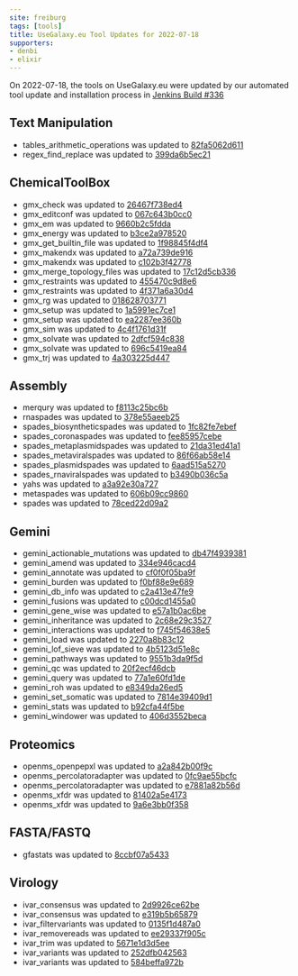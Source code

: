 ```yaml
---
site: freiburg
tags: [tools]
title: UseGalaxy.eu Tool Updates for 2022-07-18
supporters:
- denbi
- elixir
---
```


On 2022-07-18, the tools on UseGalaxy.eu were updated by our automated tool update and installation process in [Jenkins Build #336](https://build.galaxyproject.eu/job/usegalaxy-eu/job/install-tools/#336/)


## Text Manipulation

- tables_arithmetic_operations was updated to [82fa5062d611](https://toolshed.g2.bx.psu.edu/view/devteam/tables_arithmetic_operations/82fa5062d611)
- regex_find_replace was updated to [399da6b5ec21](https://toolshed.g2.bx.psu.edu/view/galaxyp/regex_find_replace/399da6b5ec21)

## ChemicalToolBox

- gmx_check was updated to [26467f738ed4](https://toolshed.g2.bx.psu.edu/view/chemteam/gmx_check/26467f738ed4)
- gmx_editconf was updated to [067c643b0cc0](https://toolshed.g2.bx.psu.edu/view/chemteam/gmx_editconf/067c643b0cc0)
- gmx_em was updated to [9660b2c5fdda](https://toolshed.g2.bx.psu.edu/view/chemteam/gmx_em/9660b2c5fdda)
- gmx_energy was updated to [b3ce2a978520](https://toolshed.g2.bx.psu.edu/view/chemteam/gmx_energy/b3ce2a978520)
- gmx_get_builtin_file was updated to [1f98845f4df4](https://toolshed.g2.bx.psu.edu/view/chemteam/gmx_get_builtin_file/1f98845f4df4)
- gmx_makendx was updated to [a72a739de916](https://toolshed.g2.bx.psu.edu/view/chemteam/gmx_makendx/a72a739de916)
- gmx_makendx was updated to [c102b3f42778](https://toolshed.g2.bx.psu.edu/view/chemteam/gmx_makendx/c102b3f42778)
- gmx_merge_topology_files was updated to [17c12d5cb336](https://toolshed.g2.bx.psu.edu/view/chemteam/gmx_merge_topology_files/17c12d5cb336)
- gmx_restraints was updated to [455470c9d8e6](https://toolshed.g2.bx.psu.edu/view/chemteam/gmx_restraints/455470c9d8e6)
- gmx_restraints was updated to [4f371a6a30d4](https://toolshed.g2.bx.psu.edu/view/chemteam/gmx_restraints/4f371a6a30d4)
- gmx_rg was updated to [018628703771](https://toolshed.g2.bx.psu.edu/view/chemteam/gmx_rg/018628703771)
- gmx_setup was updated to [1a5991ec7ce1](https://toolshed.g2.bx.psu.edu/view/chemteam/gmx_setup/1a5991ec7ce1)
- gmx_setup was updated to [ea2287ee360b](https://toolshed.g2.bx.psu.edu/view/chemteam/gmx_setup/ea2287ee360b)
- gmx_sim was updated to [4c4f1761d31f](https://toolshed.g2.bx.psu.edu/view/chemteam/gmx_sim/4c4f1761d31f)
- gmx_solvate was updated to [2dfcf594c838](https://toolshed.g2.bx.psu.edu/view/chemteam/gmx_solvate/2dfcf594c838)
- gmx_solvate was updated to [696c5419ea84](https://toolshed.g2.bx.psu.edu/view/chemteam/gmx_solvate/696c5419ea84)
- gmx_trj was updated to [4a303225d447](https://toolshed.g2.bx.psu.edu/view/chemteam/gmx_trj/4a303225d447)

## Assembly

- merqury was updated to [f8113c25bc6b](https://toolshed.g2.bx.psu.edu/view/iuc/merqury/f8113c25bc6b)
- rnaspades was updated to [378e55aeeb25](https://toolshed.g2.bx.psu.edu/view/iuc/rnaspades/378e55aeeb25)
- spades_biosyntheticspades was updated to [1fc82fe7ebef](https://toolshed.g2.bx.psu.edu/view/iuc/spades_biosyntheticspades/1fc82fe7ebef)
- spades_coronaspades was updated to [fee85957cebe](https://toolshed.g2.bx.psu.edu/view/iuc/spades_coronaspades/fee85957cebe)
- spades_metaplasmidspades was updated to [21da31ed41a1](https://toolshed.g2.bx.psu.edu/view/iuc/spades_metaplasmidspades/21da31ed41a1)
- spades_metaviralspades was updated to [86f66ab58e14](https://toolshed.g2.bx.psu.edu/view/iuc/spades_metaviralspades/86f66ab58e14)
- spades_plasmidspades was updated to [6aad515a5270](https://toolshed.g2.bx.psu.edu/view/iuc/spades_plasmidspades/6aad515a5270)
- spades_rnaviralspades was updated to [b3490b036c5a](https://toolshed.g2.bx.psu.edu/view/iuc/spades_rnaviralspades/b3490b036c5a)
- yahs was updated to [a3a92e30a727](https://toolshed.g2.bx.psu.edu/view/iuc/yahs/a3a92e30a727)
- metaspades was updated to [606b09cc9860](https://toolshed.g2.bx.psu.edu/view/nml/metaspades/606b09cc9860)
- spades was updated to [78ced22d09a2](https://toolshed.g2.bx.psu.edu/view/nml/spades/78ced22d09a2)

## Gemini

- gemini_actionable_mutations was updated to [db47f4939381](https://toolshed.g2.bx.psu.edu/view/iuc/gemini_actionable_mutations/db47f4939381)
- gemini_amend was updated to [334e946cacd4](https://toolshed.g2.bx.psu.edu/view/iuc/gemini_amend/334e946cacd4)
- gemini_annotate was updated to [cf0f0f05ba9f](https://toolshed.g2.bx.psu.edu/view/iuc/gemini_annotate/cf0f0f05ba9f)
- gemini_burden was updated to [f0bf88e9e689](https://toolshed.g2.bx.psu.edu/view/iuc/gemini_burden/f0bf88e9e689)
- gemini_db_info was updated to [c2a413e47fe9](https://toolshed.g2.bx.psu.edu/view/iuc/gemini_db_info/c2a413e47fe9)
- gemini_fusions was updated to [c00dcd1455a0](https://toolshed.g2.bx.psu.edu/view/iuc/gemini_fusions/c00dcd1455a0)
- gemini_gene_wise was updated to [e57a1b0ac6be](https://toolshed.g2.bx.psu.edu/view/iuc/gemini_gene_wise/e57a1b0ac6be)
- gemini_inheritance was updated to [2c68e29c3527](https://toolshed.g2.bx.psu.edu/view/iuc/gemini_inheritance/2c68e29c3527)
- gemini_interactions was updated to [f745f54638e5](https://toolshed.g2.bx.psu.edu/view/iuc/gemini_interactions/f745f54638e5)
- gemini_load was updated to [2270a8b83c12](https://toolshed.g2.bx.psu.edu/view/iuc/gemini_load/2270a8b83c12)
- gemini_lof_sieve was updated to [4b5123d51e8c](https://toolshed.g2.bx.psu.edu/view/iuc/gemini_lof_sieve/4b5123d51e8c)
- gemini_pathways was updated to [9551b3da9f5d](https://toolshed.g2.bx.psu.edu/view/iuc/gemini_pathways/9551b3da9f5d)
- gemini_qc was updated to [20f2ecf46dcb](https://toolshed.g2.bx.psu.edu/view/iuc/gemini_qc/20f2ecf46dcb)
- gemini_query was updated to [77a1e60fd1de](https://toolshed.g2.bx.psu.edu/view/iuc/gemini_query/77a1e60fd1de)
- gemini_roh was updated to [e8349da26ed5](https://toolshed.g2.bx.psu.edu/view/iuc/gemini_roh/e8349da26ed5)
- gemini_set_somatic was updated to [7814e39409d1](https://toolshed.g2.bx.psu.edu/view/iuc/gemini_set_somatic/7814e39409d1)
- gemini_stats was updated to [b92cfa44f5be](https://toolshed.g2.bx.psu.edu/view/iuc/gemini_stats/b92cfa44f5be)
- gemini_windower was updated to [406d3552beca](https://toolshed.g2.bx.psu.edu/view/iuc/gemini_windower/406d3552beca)

## Proteomics

- openms_openpepxl was updated to [a2a842b00f9c](https://toolshed.g2.bx.psu.edu/view/galaxyp/openms_openpepxl/a2a842b00f9c)
- openms_percolatoradapter was updated to [0fc9ae55bcfc](https://toolshed.g2.bx.psu.edu/view/galaxyp/openms_percolatoradapter/0fc9ae55bcfc)
- openms_percolatoradapter was updated to [e7881a82b56d](https://toolshed.g2.bx.psu.edu/view/galaxyp/openms_percolatoradapter/e7881a82b56d)
- openms_xfdr was updated to [81402a5e4173](https://toolshed.g2.bx.psu.edu/view/galaxyp/openms_xfdr/81402a5e4173)
- openms_xfdr was updated to [9a6e3bb0f358](https://toolshed.g2.bx.psu.edu/view/galaxyp/openms_xfdr/9a6e3bb0f358)

## FASTA/FASTQ

- gfastats was updated to [8ccbf07a5433](https://toolshed.g2.bx.psu.edu/view/bgruening/gfastats/8ccbf07a5433)

## Virology

- ivar_consensus was updated to [2d9926ce62be](https://toolshed.g2.bx.psu.edu/view/iuc/ivar_consensus/2d9926ce62be)
- ivar_consensus was updated to [e319b5b65879](https://toolshed.g2.bx.psu.edu/view/iuc/ivar_consensus/e319b5b65879)
- ivar_filtervariants was updated to [0135f1d487a0](https://toolshed.g2.bx.psu.edu/view/iuc/ivar_filtervariants/0135f1d487a0)
- ivar_removereads was updated to [ee29337f905c](https://toolshed.g2.bx.psu.edu/view/iuc/ivar_removereads/ee29337f905c)
- ivar_trim was updated to [5671e1d3d5ee](https://toolshed.g2.bx.psu.edu/view/iuc/ivar_trim/5671e1d3d5ee)
- ivar_variants was updated to [252dfb042563](https://toolshed.g2.bx.psu.edu/view/iuc/ivar_variants/252dfb042563)
- ivar_variants was updated to [584beffa972b](https://toolshed.g2.bx.psu.edu/view/iuc/ivar_variants/584beffa972b)

